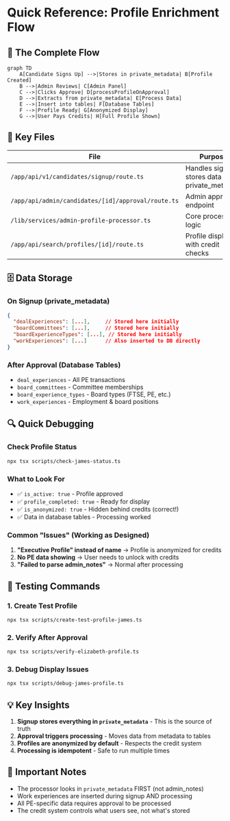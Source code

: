 # Quick Reference: Profile Enrichment Flow

## 🚀 The Complete Flow

```mermaid
graph TD
    A[Candidate Signs Up] -->|Stores in private_metadata| B[Profile Created]
    B -->|Admin Reviews| C[Admin Panel]
    C -->|Clicks Approve| D[processProfileOnApproval]
    D -->|Extracts from private_metadata| E[Process Data]
    E -->|Insert into tables| F[Database Tables]
    F -->|Profile Ready| G[Anonymized Display]
    G -->|User Pays Credits| H[Full Profile Shown]
```

## 📁 Key Files

| File | Purpose |
|------|---------|
| `/app/api/v1/candidates/signup/route.ts` | Handles signup, stores data in private_metadata |
| `/app/api/admin/candidates/[id]/approval/route.ts` | Admin approval endpoint |
| `/lib/services/admin-profile-processor.ts` | Core processing logic |
| `/app/api/search/profiles/[id]/route.ts` | Profile display with credit checks |

## 🗄️ Data Storage

### On Signup (private_metadata)
```json
{
  "dealExperiences": [...],     // Stored here initially
  "boardCommittees": [...],     // Stored here initially
  "boardExperienceTypes": [...], // Stored here initially
  "workExperiences": [...]      // Also inserted to DB directly
}
```

### After Approval (Database Tables)
- `deal_experiences` - All PE transactions
- `board_committees` - Committee memberships  
- `board_experience_types` - Board types (FTSE, PE, etc.)
- `work_experiences` - Employment & board positions

## 🔍 Quick Debugging

### Check Profile Status
```bash
npx tsx scripts/check-james-status.ts
```

### What to Look For
- ✅ `is_active: true` - Profile approved
- ✅ `profile_completed: true` - Ready for display
- ✅ `is_anonymized: true` - Hidden behind credits (correct!)
- ✅ Data in database tables - Processing worked

### Common "Issues" (Working as Designed)
1. **"Executive Profile" instead of name** → Profile is anonymized for credits
2. **No PE data showing** → User needs to unlock with credits
3. **"Failed to parse admin_notes"** → Normal after processing

## 🧪 Testing Commands

### 1. Create Test Profile
```bash
npx tsx scripts/create-test-profile-james.ts
```

### 2. Verify After Approval
```bash
npx tsx scripts/verify-elizabeth-profile.ts
```

### 3. Debug Display Issues
```bash
npx tsx scripts/debug-james-profile.ts
```

## 💡 Key Insights

1. **Signup stores everything in `private_metadata`** - This is the source of truth
2. **Approval triggers processing** - Moves data from metadata to tables
3. **Profiles are anonymized by default** - Respects the credit system
4. **Processing is idempotent** - Safe to run multiple times

## 🚨 Important Notes

- The processor looks in `private_metadata` FIRST (not admin_notes)
- Work experiences are inserted during signup AND processing
- All PE-specific data requires approval to be processed
- The credit system controls what users see, not what's stored